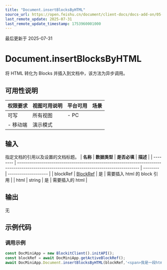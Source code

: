 ```yaml
---
title: "Document.insertBlocksByHTML"
source_url: https://open.feishu.cn/document/client-docs/docs-add-on/05-api-doc/doc-document/Document.insertBlocksByHTML
last_remote_update: 2025-07-31
last_remote_update_timestamp: 1753960001000
---
```

最后更新于 2025-07-31

# Document.insertBlocksByHTML
将 HTML 转化为 Blocks 并插入到文档中，该方法为异步调用。

## 可用性说明

权限要求 | 视图可用说明 | 平台可用 | 场景
--- | --- | --- | ---
可写 | 所有视图 | - PC  
- 移动端 | 演示模式

## 输入

指定文档的引用以及设置的文档标题。
| **名称**   | **数据类型**                                                                                                                                    | **是否必填** | **描述**               |
| -------- | ------------------------------------------------------------------------------------------------------------------------------------------- | -------- | -------------------- |
| blockRef | [BlockRef](https://open.feishu.cn/document/uAjLw4CM/uYjL24iN/docs-add-on/05-api-doc/basic-data-reference---base/BlockRef) | 是        | 需要插入 html 的 block 引用 |
| html     | string                                                                                                                                      | 是        | 需要插入的 html           |

## 输出

无

## 示例代码

### 调用示例

```js
const DocMiniApp = new BlockitClient().initAPI();
const blockRef = await DocMiniApp.getActiveBlockRef();
await DocMiniApp.Document.insertBlocksByHTML(blockRef,'<span>我是一段html<span>')
```
